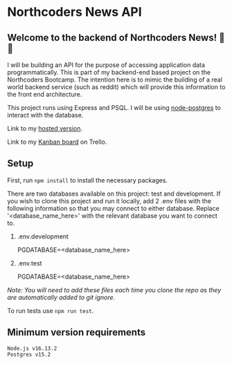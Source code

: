 # Northcoders News API

## Welcome to the backend of Northcoders News! 👋 📰
I will be building an API for the purpose of accessing application data programmatically. This is part of my backend-end based project on the Northcoders Bootcamp. The intention here is to mimic the building of a real world backend service (such as reddit) which will provide this information to the front end architecture.

This project runs using Express and PSQL. I will be using [node-postgres](https://node-postgres.com/) to interact with the database.

Link to my [hosted version](https://nc-news-backend-01vy.onrender.com/api/articles).

Link to my [Kanban board](https://trello.com/invite/b/ZajvunoG/ATTIc679917d883fbf87727040237a79f5cb85764FE8/be-nc-news) on Trello.

## Setup

First, run `npm install` to install the necessary packages. 

There are two databases available on this project: test and development. If you wish to clone this project and run it locally, add 2 .env files with the following information so that you may connect to either database. Replace '<database_name_here>' with the relevant database you want to connect to.

1. .env.development

    PGDATABASE=<database_name_here>

2. .env.test

    PGDATABASE=<database_name_here>

*Note: You will need to add these files each time you clone the repo as they are automatically added to git ignore.*

To run tests use `npm run test`.

## Minimum version requirements

    Node.js v16.13.2
    Postgres v15.2




